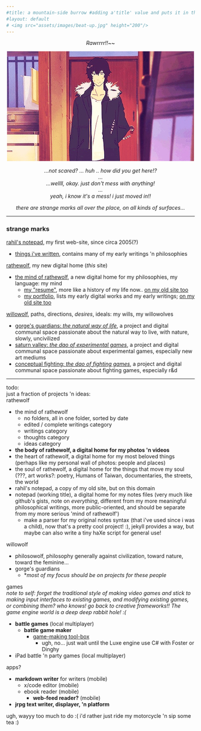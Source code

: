 ```yaml
---
#title: a mountain-side burrow #adding a'title' value and puts it in the h1, nav bar, and seo
#layout: default
# <img src="assets/images/beat-up.jpg" height="200"/>
---
```

<div style="text-align: center;" markdown="1">

*Rawrrrr!!*~~  

![](assets/images/expressionless.jpg?raw=true)

*...not scared? ... huh .. how did you get here!?*  
*...*  
*...wellll, okay. just don't mess with anything!*  
*...*  
*yeah, i know it's a mess! i just moved in!!*  

*there are strange marks all over the place, on all kinds of surfaces...*

</div>

---

### strange marks

[rahil's notepad](https://rahilpatel.com), my first web-site, since circa 2005(?)  
  - [things i've written](https://rahilpatel.com/blog/things-ive-written), contains many of my early writings 'n philosophies  
  
[rathewolf](https://rathewolf.com), my new digital home (*this* site)
  - [the mind of rathewolf](https://mind.rathewolf.com), a new digital home for my philosophies, my language: my mind  
    - [my "resume"](https://mind.rathewolf.com/resume), more like a history of my life now.. [on my old site too](https://rahilpatel.com/resume)
    - [my portfolio](https://mind.rathewolf.com/portfolio), lists my early digital works and my early writings; [on my old site too](https://rahilpatel.com/portfolio)  
  
[willowolf](https://willowolf.com), paths, directions, *desires*, ideals: my wills, my willowolves
  - [gorge's guardians: *the natural way of life*](https://natural.willowolf.com/), a project and digital communal space passionate about the natural way to live, with nature, slowly, uncivilized  
  - [saturn valley: *the dao of experimental games*](https://experimental.willowolf.com), a project and digital communal space passionate about experimental games, especially new art mediums  
  - [conceptual fighting: *the dao of fighting games*](https://fighting.willowolf.com), a project and digital communal space passionate about fighting games, especially r&d
  
---

todo:  
just a fraction of projects 'n ideas:  
rathewolf
  - the mind of rathewolf
    - no folders, all in one folder, sorted by date
    - edited / complete writings category
    - writings category
    - thoughts category
    - ideas category
  - **the body of rathewolf, a digital home for my photos 'n videos**
  - the heart of rathewolf, a digital home for my most beloved things (perhaps like my personal wall of photos: people and places)
  - the soul of rathewolf, a digital home for the things that move my soul (???, art works?: poetry, Humans of Taiwan, documentaries, the streets, the world
  - rahil's notepad, a copy of my old site, but on this domain
  - notepad (working title), a digital home for my notes files (very much like github's gists, note on *everything*, different from my more meaningful philosophical writings, more public-oriented, and should be separate from my more serious 'mind of rathewolf')
    - make a parser for my original notes syntax (that i've used since i was a child), now that's a pretty cool project! :), jekyll provides a way, but maybe can also write a tiny haXe script for general use!

willowolf
  - philosowolf, philosophy generally against civilization, toward nature, toward the feminine...
  - gorge's guardians
    - **most of my focus should be on projects for these people*

games  
*note to self: forget the traditional style of making video games and stick to making input interfaces to existing games, and modifying existing games, or combining them? who knows! go back to creative frameworks!! The game engine world is a deep deep rabbit hole! :(*

  - **battle games** (local multiplayer)
    - **battle game maker** 
      - [game-making tool-box](https://github.com/rahil627/ra)
        - ugh, no... just wait until the Luxe engine use C# with Foster or Dinghy
  - iPad battle 'n party games (local multiplayer)

apps?
  - **markdown writer** for writers (mobile)
    - x/code editor (mobile)
    - ebook reader (mobile)
      - **web-feed reader?** (mobile)
  - **jrpg text writer, displayer, 'n platform**


ugh, wayyy too much to do :( i'd rather just ride my motorcycle 'n sip some tea :)
